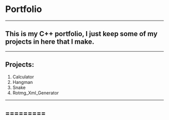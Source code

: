 # Portfolio
----------------------------------------------------------------------------------------------------------
This is my C++ portfolio, I just keep some of my projects in here that I make.
----------------------------------------------------------------------------------------------------------
---------
Projects:
---------
1. Calculator
2. Hangman
3. Snake
4. Rotmg_Xml_Generator

----------------------------------------------------------------------------------------------------------
=========
----------------------------------------------------------------------------------------------------------
